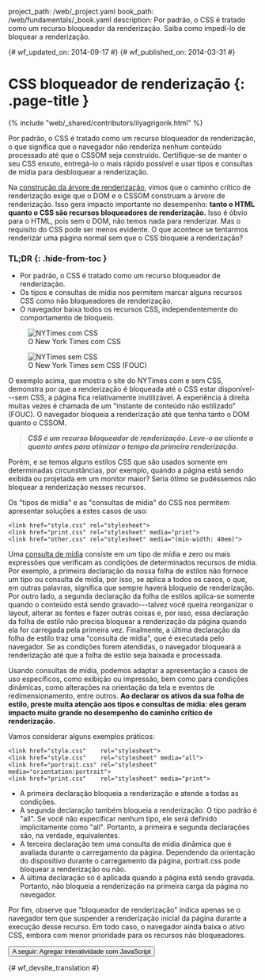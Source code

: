 project_path: /web/_project.yaml
book_path: /web/fundamentals/_book.yaml
description: Por padrão, o CSS é tratado como um recurso bloqueador da renderização. Saiba como impedi-lo de bloquear a renderização.

{# wf_updated_on: 2014-09-17 #}
{# wf_published_on: 2014-03-31 #}

# CSS bloqueador de renderização {: .page-title }

{% include "web/_shared/contributors/ilyagrigorik.html" %}

Por padrão, o CSS é tratado como um recurso bloqueador de renderização, o que significa que o
navegador não renderiza nenhum conteúdo processado até que o CSSOM seja
construído. Certifique-se de manter o seu CSS enxuto, entregá-lo o mais
rápido possível e usar tipos e consultas de mídia para desbloquear a renderização.

Na [construção da árvore de renderização](render-tree-construction), vimos que o caminho crítico de renderização exige que o DOM e o CSSOM construam a árvore de renderização. Isso gera impacto importante no desempenho: **tanto o HTML quanto o CSS são recursos bloqueadores de renderização.** Isso é óbvio para o HTML, pois sem o DOM, não temos nada para renderizar. Mas o requisito do CSS pode ser menos evidente. O que acontece se tentarmos renderizar uma página normal sem que o CSS bloqueie a renderização?

### TL;DR {: .hide-from-toc }
- Por padrão, o CSS é tratado como um recurso bloqueador de renderização.
- Os tipos e consultas de mídia nos permitem marcar alguns recursos CSS como não bloqueadores de renderização.
- O navegador baixa todos os recursos CSS, independentemente do comportamento de bloqueio.


<div class="attempt-left">
  <figure>
    <img src="images/nytimes-css-device.png" alt="NYTimes com CSS">
    <figcaption>O New York Times com CSS</figcaption>
  </figure>
</div>
<div class="attempt-right">
  <figure>
    <img src="images/nytimes-nocss-device.png" alt="NYTimes sem CSS">
    <figcaption>O New York Times sem CSS (FOUC)</figcaption>
  </figure>
</div>

<div style="clear:both;"></div>

O exemplo acima, que mostra o site do NYTimes com e sem CSS, demonstra por que a renderização é bloqueada até o CSS estar disponível---sem CSS, a página fica relativamente inutilizável. A experiência à direita muitas vezes é chamada de um "instante de conteúdo não estilizado" (FOUC). O navegador bloqueia a renderização até que tenha tanto o DOM quanto o CSSOM.

> **_CSS é um recurso bloqueador de renderização. Leve-o ao cliente o quanto antes para otimizar o tempo da primeira renderização._**

Porém, e se temos alguns estilos CSS que são usados somente em determinadas circunstâncias, por exemplo, quando a página está sendo exibida ou projetada em um monitor maior? Seria ótimo se pudéssemos não bloquear a renderização nesses recursos.

Os "tipos de mídia" e as "consultas de mídia" do CSS nos permitem apresentar soluções a estes casos de uso:


    <link href="style.css" rel="stylesheet">
    <link href="print.css" rel="stylesheet" media="print">
    <link href="other.css" rel="stylesheet" media="(min-width: 40em)">
    

Uma [consulta de mídia](../../design-and-ux/responsive/#use-css-media-queries-for-responsiveness) consiste em um tipo de mídia e zero ou mais expressões que verificam as condições de determinados recursos de mídia. Por exemplo, a primeira declaração da nossa folha de estilos não fornece um tipo ou consulta de mídia, por isso, se aplica a todos os casos, o que, em outras palavras, significa que sempre haverá bloqueio de renderização. Por outro lado, a segunda declaração da folha de estilos aplica-se somente quando o conteúdo está sendo gravado---talvez você queira reorganizar o layout, alterar as fontes e fazer outras coisas e, por isso, essa declaração da folha de estilo não precisa bloquear a renderização da página quando ela for carregada pela primeira vez. Finalmente, a última declaração da folha de estilo traz uma "consulta de mídia", que é executada pelo navegador. Se as condições forem atendidas, o navegador bloqueará a renderização até que a folha de estilo seja baixada e processada.

Usando consultas de mídia, podemos adaptar a apresentação a casos de uso específicos, como exibição ou impressão, bem como para condições dinâmicas, como alterações na orientação da tela e eventos de redimensionamento, entre outros. **Ao declarar os ativos da sua folha de estilo, preste muita atenção aos tipos e consultas de mídia: eles geram impacto muito grande no desempenho do caminho crítico de renderização.**

Vamos considerar alguns exemplos práticos:


    <link href="style.css"    rel="stylesheet">
    <link href="style.css"    rel="stylesheet" media="all">
    <link href="portrait.css" rel="stylesheet" media="orientation:portrait">
    <link href="print.css"    rel="stylesheet" media="print">
    

* A primeira declaração bloqueia a renderização e atende a todas as condições.
* A segunda declaração também bloqueia a renderização. O tipo padrão é "all". Se você não especificar nenhum tipo, ele será definido implicitamente como "all". Portanto, a primeira e segunda declarações são, na verdade, equivalentes.
* A terceira declaração tem uma consulta de mídia dinâmica que é avaliada durante o carregamento da página. Dependendo da orientação do dispositivo durante o carregamento da página, portrait.css pode bloquear a renderização ou não.
* A última declaração só é aplicada quando a página está sendo gravada. Portanto, não bloqueia a renderização na primeira carga da página no navegador.

Por fim, observe que "bloqueador de renderização" indica apenas se o navegador tem que suspender a renderização inicial da página durante a execução desse recurso. Em todo caso, o navegador ainda baixa o ativo CSS, embora com menor prioridade para os recursos não bloqueadores.

<a href="adding-interactivity-with-javascript" class="gc-analytics-event"
    data-category="CRP" data-label="Next / Adding Interactivity with JS">
  <button>A seguir: Agregar interatividade com JavaScript</button>
</a>


{# wf_devsite_translation #}
